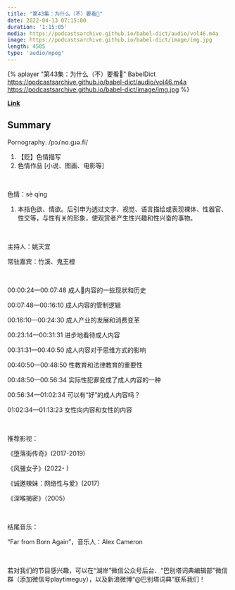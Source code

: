 ```yaml
---
title: "第43集：为什么（不）要看🔞"
date: 2022-04-13 07:15:00
duration: '1:15:05'
media: https://podcastsarchive.github.io/babel-dict/audio/vol46.m4a
image: https://podcastsarchive.github.io/babel-dict/image/img.jpg
length: 4505
type: 'audio/mpeg'
---
```


{% aplayer "第43集：为什么（不）要看🔞" BabelDict  https://podcastsarchive.github.io/babel-dict/audio/vol46.m4a https://podcastsarchive.github.io/babel-dict/image/img.jpg %}

**[Link](https://www.xiaoyuzhoufm.com/episode/62567a9e3c7db9a604938233)**

## Summary
<p>Pornography:&nbsp;/pɔɹˈnɑ.ɡɹə.fi/</p><ol><li>【贬】色情描写</li><li>色情作品 [小说、图画、电影等]</li></ol><p><br /></p><p>色情：sè qíng</p><ol><li>本指色欲、情欲。后引申为透过文字、视觉、语言描绘或表现裸体、性器官、性交等，与性有关的形象，使观赏者产生性兴趣和性兴奋的事物。</li></ol><p><br /></p><p>主持人：姚天宜</p><p>常驻嘉宾：竹溪、鬼王橙</p><p><br /></p><p>00:00:24—00:07:48 成人🔞内容的一些现状和历史</p><p>00:07:48—00:16:10 成人内容的管制逻辑</p><p>00:16:10—00:24:30 成人产业的发展和消费变革</p><p>00:23:14—00:31:31 进步地看待成人内容</p><p>00:31:31—00:40:50 成人内容对于思维方式的影响</p><p>00:40:50—00:48:50 性教育和法律教育的重要性</p><p>00:48:50—00:56:34 实际性犯罪变成了成人内容的一种</p><p>00:56:34—01:02:34 可以有“好”的成人内容吗？</p><p>01:02:34—01:13:23 女性向内容和女性的内容</p><p><br /></p><p>推荐影视：</p><p>《堕落街传奇》(2017-2019)</p><p>《风骚女子》(2022- )</p><p>《诚邀辣妹：网络性与爱》(2017)</p><p>《深喉揭密》（2005）</p><p><br /></p><p>结尾音乐：</p><p>“Far from Born Again”，音乐人：Alex Cameron</p><p><br /></p><p>若对我们的节目感兴趣，可以在“湖岸”微信公众号后台、“巴别塔词典编辑部”微信群（添加微信号playtimeguy），以及新浪微博“@巴别塔词典”联系我们！</p>
    